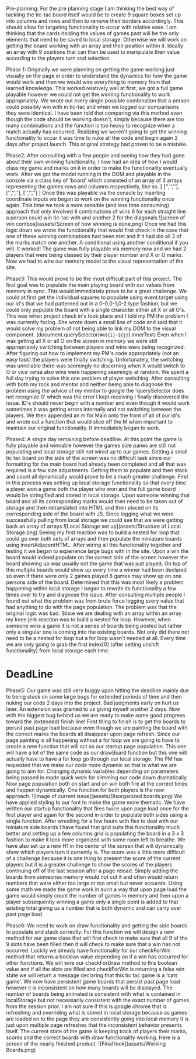 Pre-planning: For the pre planning stage I am thinking the best way of tackling the tic-tac board itself would be to create 9 square boxes set up into columns and rows and then to remove their borders accordingly. This should allow for targeting functionality to occur with relative ease. I am thinking that the cards holding the values of games past will be the only elements that need to be saved to local storage. Otherwise we will work on getting the board working with an array and their position within it. Ideally an array with 9 positions that can then be used to manipulate their value according to the players turn and selection.

Phase 1: Originally we were planning on getting the game working just visually on the page in order to understand the dynamics for how the game would work and then we would wire everything to memory from that learned knowledge. This worked relatively well at first, we got a full game playable however we could not get the winning functionality to work appropriately. We wrote out every single possible combination that a person could possibly win with in tic-tac and when we logged our comparisons they were identical. I have been told that comparing via this method even though the code should be working doesn't, simply because there are too many combinations and the function is too heavy to recognize when a match actually has occurred. Realizing we weren't going to get the winning functionality to occur it was time to nuke all the code and begin again 2 days after project launch. This original strategy had proven to be a mistake.

Phase2: After consulting with a few people and seeing how they had gone about their own winning functionality. I now had an idea of how I would class my game and marks on it in order to make the functionality eventually work. After we got the model running in the DOM and playable in the console via a class key of 'board' which consisted of an array of 3 arrays representing the games rows and columns respectively, like so.
[
  ['','',''],
  ['','',''],
  ['','','']
]
  Once this was playable via the console by inserting coordinate inputs we began to work on the winning functionality once again. This time we took a more sensible (and less time consuming) approach that only involved 8 combinations of wins 6 for each straight line a person could win tic-tac with and another 2 for the diagonals.![screen of win combos](assets/Screen of how winning is done.png) Once we had this logic down we wrote the functionality that would first check in the case that one of these winning combinations had been met and if it had did all 3 of the marks match one another. A conditional using another conditional if you will. It worked! The game was fully playable via memory now and we had 2 players that were being classed by their player number and X or O marks. Now we had to wire our memory model to the visual representation of the site.

  Phase3: This would prove to be the most difficult part of this project. The first goal was to populate the main playing board with our values from memory in sync. This would immediately prove to be a great challenge. We could at first get the individual squares to populate using event.target using our id's that we had patterned out in a 0-0,0-1,0-2 type fashion, but we could only populate the board with a single character either all X or all O's. This was when project check in's took place and I told my PM the problem I was currently facing. She wrote down a small line of code and said that it would solve my problem of not being able to link my DOM to the visual component. (document.querySelector(`#m${i}-${j}`).innerText) Even when I was getting all X or all O on the screen in memory we were still appropriately switching between players and wins were being recognized. After figuring out how to implement my PM's code appropriately (not an easy task) the players were finally switching. Unfortunately, the switching was unreliable there was seemingly no discerning when X would switch to O or vice versa also wins were happening seemingly at random. We spent a full day trying to solve this one problem of player switching. After consulting with both my rock and mentor and neither being able to diagnose the problem using the advice of my mentor to google the 'querySelector does not recognize 0' which was the error I kept receiving I finally discovered the issue. ID's should never begin with a number and even though it would work sometimes it was getting errors internally and not switching between the players. We then appended an m for Main onto the front of all of our id's and wrote out a function that would slice off the M when important to maintain our original functionality. It immediately began to work.

  Phase4: A single day remaining before deadline. At this point the game is fully playable and winnable however the games side panes are still not populating and local storage still not wired up to our games. Getting a small tic tac board on the side of the screen was no difficult task since our formatting for the main board had already been completed and all that was required is a few size adjustments. Getting them to populate and then stack and count all dynamically would prove to be a much greater challenge. First in this process was setting up local storage functionality so that every time a player won a game both the player who won and the full game board would be stringified and stored in local storage. Upon someone winning that board and all its corresponding marks would then need to be taken out of storage and then retranslated into HTML and then placed on its corresponding side of the board with JS. Since logging what we were successfully pulling from local storage we could see that we were getting back an array of arrays.![Local Storage set up](assets/Structure of Local Storage.png) Seeing my first reaction was to build a nested for loop that could go over both sets of arrays and then populate the miniature boards using insertAdjacentHTML. After wiring all this functionality together and testing it we began to experience large bugs with in the site. Upon a win the board would indeed populate on the correct side of the screen however the board showing up was usually not the game that was just played. On top of this multiple boards would show up every time a winner had been declared so even if there were only 2 games played 8 games may show up on one persons side of the board. Determined that this was most likely a problem happening within local storage I began to rewrite its functionality a few times over to try and diagnose the issue. After consulting multiple people I found out what the problem was from brute force logging every value that had anything to do with the page population. The problem was that the original logic was bad. Since we are dealing with an array within an array my knee jerk reaction was to build a nested for loop. However, when someone wins a game it is not a series of boards being posted but rather only a singular one is coming into the existing boards. Not only did there not need to be a nested for loop but a for loop wasn't needed at all. Every time we are only going to grab the first index[0] (after setting unshift functionality) from local storage each time.

   # DeadLine

  Phase5: Our game was still very buggy upon hitting the deadline mainly due to being stuck on some large bugs for extended periods of time and then nuking our code 2 days into the project. Bad judgments early on hurt us later. An extension was granted to us giving myself another 2 days. Now with the biggest bug behind us we are ready to make some good progress toward the (extended) finish line! First thing to finish is to get the boards to persist past page load because even though we are painting the board with the correct marks the boards all disappear upon page refresh. Since our page painting is all happening without a for loop we are going to have to create a new function that will act as our startup page population. This one will have a lot of the same code as our drawBoard function but this one will actually have to have a for loop go through our local storage. The PM has requested that we make our code more dynamic so that is what we are going to aim for. Changing dynamic variables depending on parameters being passed in made quick work for slimming our code down dramatically. Now page population both on start and on win both fire at the correct times and happen dynamically. One function for both players is the new approach. ![Image of current issue](assets/Disorganized boards.png) We have applied styling to our font to make the game more thematic. We have written our startup functionality that fires twice upon page load once for the first player and again for the second in order to populate both sides using a single function. After wrestling for a few hours with flex to deal with our miniature side boards I have found that grid suits this functionality much better and setting up a few columns grid is populating the board in a 3 x 3 fashion to make it look more organized with some room left to breathe. We have also set up a new H1 in the center of the screen that will dynamically show which players turn it currently is. The score was a little more difficult of a challenge because it is one thing to present the score of the current players but it is a greater challenge to show the scores of the players continuing off of the last session after a page reload. Simply adding the boards from someones memory would not cut it and often would return numbers that were either too large or too small but never accurate. Using some math we made the game work in such a way that upon page load the game would simply count the number of games in memory and then upon a player subsequently winning a game only a single point is added to that existing total giving us a number that is both dynamic and can carry over past page load.

  Phase6: We need to work on draw functionality and getting the side boards to populate and stack correctly. For this function we will design a new method for our game class that will first check to make sure that all 9 of the 9 slots have been filled then it will check to make sure that a win has not occurred. Luckily we already have functionality for our checkForWin method that returns a boolean value depending on if a win has occurred for other functions. We will wire our checkForDraw method to this boolean value and if all the slots are filled and checkForWin is returning a false win state we will return a message declaring that this tic tac game is a 'cats game'. We now have persistent game boards that persist past page load however it is inconsistent on how many boards will be displayed.  The number of boards being animated is consistent with what is contained in localStorage but not necessarily consistent with the exact number of games from the session prior. I am not sure if this is google chrome that is refreshing and overriding what is stored in local storage because as games are loaded on to the page they are consistently going into local memory it is just upon multiple page refreshes that the inconsistent behavior presents itself. The current state of the game is keeping track of players their marks, scores and the correct boards with draw functionality working. Here is a screen of the nearly finished product. ![Final look](assets/Working Boards.png)
